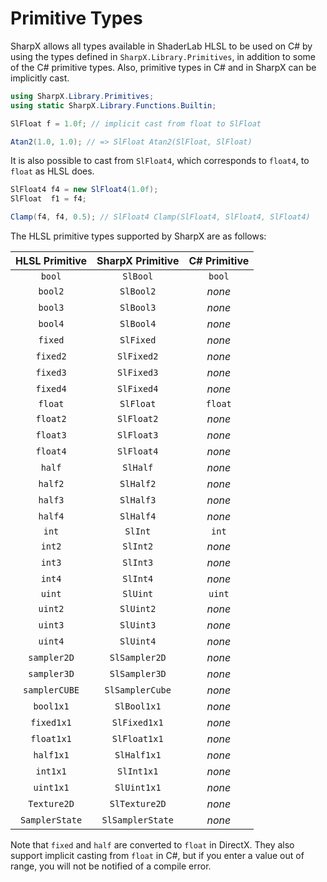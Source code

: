 # Primitive Types

SharpX allows all types available in ShaderLab HLSL to be used on C# by using the types defined in `SharpX.Library.Primitives`, in addition to some of the C# primitive types.
Also, primitive types in C# and in SharpX can be implicitly cast.

```csharp
using SharpX.Library.Primitives;
using static SharpX.Library.Functions.Builtin;

SlFloat f = 1.0f; // implicit cast from float to SlFloat

Atan2(1.0, 1.0); // => SlFloat Atan2(SlFloat, SlFloat)
```

It is also possible to cast from `SlFloat4`, which corresponds to `float4`, to `float` as HLSL does.

```csharp
SlFloat4 f4 = new SlFloat4(1.0f);
SlFloat  f1 = f4;

Clamp(f4, f4, 0.5); // SlFloat4 Clamp(SlFloat4, SlFloat4, SlFloat4)
```

The HLSL primitive types supported by SharpX are as follows:

| HLSL Primitive | SharpX Primitive | C# Primitive |
| :------------: | :--------------: | :----------: |
|     `bool`     |     `SlBool`     |    `bool`    |
|    `bool2`     |    `SlBool2`     |    _none_    |
|    `bool3`     |    `SlBool3`     |    _none_    |
|    `bool4`     |    `SlBool4`     |    _none_    |
|    `fixed`     |    `SlFixed`     |    _none_    |
|    `fixed2`    |    `SlFixed2`    |    _none_    |
|    `fixed3`    |    `SlFixed3`    |    _none_    |
|    `fixed4`    |    `SlFixed4`    |    _none_    |
|    `float`     |    `SlFloat`     |   `float`    |
|    `float2`    |    `SlFloat2`    |    _none_    |
|    `float3`    |    `SlFloat3`    |    _none_    |
|    `float4`    |    `SlFloat4`    |    _none_    |
|     `half`     |     `SlHalf`     |    _none_    |
|    `half2`     |    `SlHalf2`     |    _none_    |
|    `half3`     |    `SlHalf3`     |    _none_    |
|    `half4`     |    `SlHalf4`     |    _none_    |
|     `int`      |     `SlInt`      |    `int`     |
|     `int2`     |     `SlInt2`     |    _none_    |
|     `int3`     |     `SlInt3`     |    _none_    |
|     `int4`     |     `SlInt4`     |    _none_    |
|     `uint`     |     `SlUint`     |    `uint`    |
|    `uint2`     |    `SlUint2`     |    _none_    |
|    `uint3`     |    `SlUint3`     |    _none_    |
|    `uint4`     |    `SlUint4`     |    _none_    |
|  `sampler2D`   |  `SlSampler2D`   |    _none_    |
|  `sampler3D`   |  `SlSampler3D`   |    _none_    |
| `samplerCUBE`  | `SlSamplerCube`  |    _none_    |
|   `bool1x1`    |   `SlBool1x1`    |    _none_    |
|   `fixed1x1`   |   `SlFixed1x1`   |    _none_    |
|   `float1x1`   |   `SlFloat1x1`   |    _none_    |
|   `half1x1`    |   `SlHalf1x1`    |    _none_    |
|    `int1x1`    |    `SlInt1x1`    |    _none_    |
|   `uint1x1`    |   `SlUint1x1`    |    _none_    |
|  `Texture2D`   |  `SlTexture2D`   |    _none_    |
| `SamplerState` | `SlSamplerState` |    _none_    |

Note that `fixed` and `half` are converted to `float` in DirectX.
They also support implicit casting from `float` in C#, but if you enter a value out of range, you will not be notified of a compile error.
